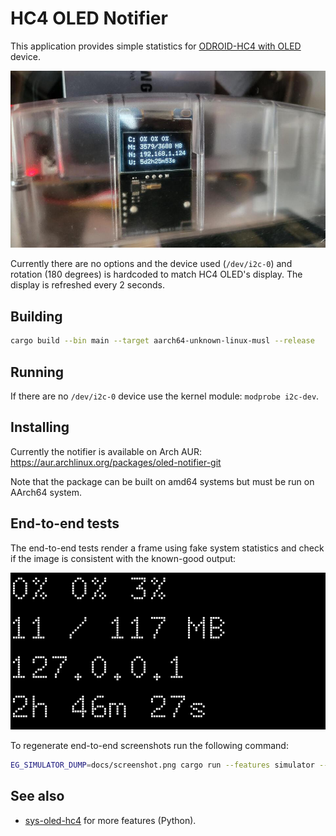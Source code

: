 # HC4 OLED Notifier

This application provides simple statistics for [ODROID-HC4 with OLED] device.

[ODROID-HC4 with OLED]: https://www.hardkernel.com/shop/odroid-hc4-oled/

![Real-life render](docs/real.jpg)

Currently there are no options and the device used (`/dev/i2c-0`) and
rotation (180 degrees) is hardcoded to match HC4 OLED's display. The
display is refreshed every 2 seconds.

## Building

```sh
cargo build --bin main --target aarch64-unknown-linux-musl --release
```

## Running

If there are no `/dev/i2c-0` device use the kernel module: `modprobe
i2c-dev`.

## Installing

Currently the notifier is available on Arch AUR:
https://aur.archlinux.org/packages/oled-notifier-git

Note that the package can be built on amd64 systems but must be run on
AArch64 system.

## End-to-end tests

The end-to-end tests render a frame using fake system statistics and
check if the image is consistent with the known-good output:

![Simulated output](docs/screenshot.png)

To regenerate end-to-end screenshots run the following command:

```sh
EG_SIMULATOR_DUMP=docs/screenshot.png cargo run --features simulator --bin simulate
```

## See also

  - [sys-oled-hc4](https://github.com/rpardini/sys-oled-hc4) for more
    features (Python).
